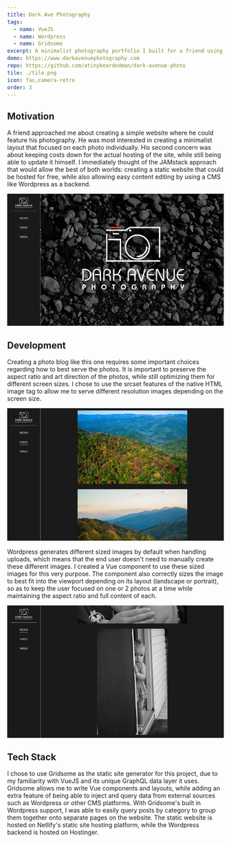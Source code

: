 ```yaml
---
title: Dark Ave Photography
tags:
  - name: VueJS
  - name: Wordpress
  - name: Gridsome
excerpt: A minimalist photography portfolio I built for a friend using the JAMstack. It uses Wordpress as a headless CMS and Gridsome (VueJS) as a static site generator.
demo: https://www.darkavenuephotography.com
repo: https://github.com/atinybeardedman/dark-avenue-photo
tile: ./tile.png
icon: fas,camera-retro
order: 3
---
```


## Motivation
A friend approached me about creating a simple website where he could feature his photography. He was most interested in creating a minimalist layout that focused on each photo individually. His second concern was about keeping costs down for the actual hosting of the site, while still being able to update it himself. I immediately thought of the JAMstack approach that would allow the best of both worlds: creating a static website that could be hosted for free, while also allowing easy content editing by using a CMS like Wordpress as a backend.

![Fig. 1 - Landing Page of Dark Avenue Photography](./screen-1.png) 

## Development
Creating a photo blog like this one requires some important choices regarding how to best serve the photos. It is important to preserve the aspect ratio and art direction of the photos, while still optimizing them for different screen sizes. I chose to use the srcset features of the native HTML image tag to allow me to serve different resolution images depending on the screen size.

![Fig. 2 - Category page on Dark Avenue Photography](./screen-2.png) 

Wordpress generates different sized images by default when handling uploads, which means that the end user doesn't need to manually create these different images. I created a Vue component to use these sized images for this very purpose. The component also correctly sizes the image to best fit into the viewport depending on its layout (landscape or portrait), so as to keep the user focused on one or 2 photos at a time while maintaining the aspect ratio and full content of each.

![Fig. 3 - Portrait image correctly filling the browser](./screen-3.png) 

## Tech Stack
I chose to use Gridsome as the static site generator for this project, due to my familiarity with VueJS and its unique GraphQL data layer it uses. Gridsome allows me to write Vue components and layouts, while adding an extra feature of being able to inject and query data from external sources such as Wordpress or other CMS platforms. With Gridsome's built in Wordpress support, I was able to easily query posts by category to group them together onto separate pages on the website. The static website is hosted on Netlify's static site hosting platform, while the Wordpress backend is hosted on Hostinger.